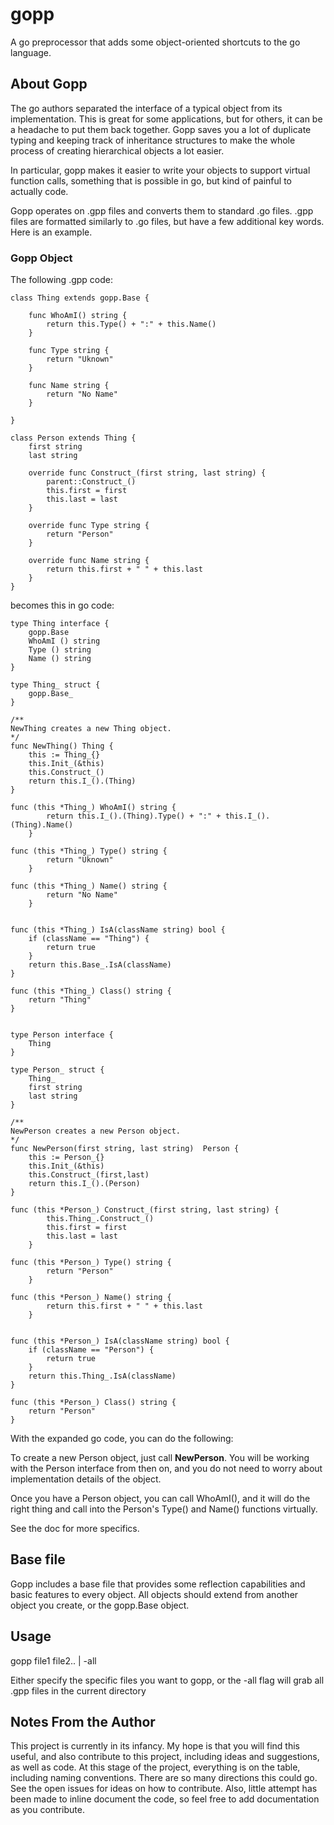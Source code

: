 # gopp
A go preprocessor that adds some object-oriented shortcuts to the go language.

## About Gopp
The go authors separated the interface of a typical object from its implementation. This is great for some applications, but
for others, it can be a headache to put them back together. Gopp saves you a lot of duplicate typing and keeping
track of inheritance structures to make the whole process of creating hierarchical objects a lot easier.

In particular, gopp makes it easier to write your objects to support virtual function calls, something that is possible
in go, but kind of painful to actually code.

Gopp operates on .gpp files and converts them to standard .go files. .gpp files are formatted similarly to .go files,
but have a few additional key words. Here is an example.

### Gopp Object

The following .gpp code:

```
class Thing extends gopp.Base {

	func WhoAmI() string {
		return this.Type() + ":" + this.Name()
	}

	func Type string {
		return "Uknown"
	}

	func Name string {
		return "No Name"
	}

}

class Person extends Thing {
	first string
	last string

	override func Construct_(first string, last string) {
		parent::Construct_()
		this.first = first
		this.last = last
	}

	override func Type string {
		return "Person"
	}

	override func Name string {
		return this.first + " " + this.last
	}
}
```

becomes this in go code:

```
type Thing interface {
	gopp.Base
	WhoAmI () string
	Type () string
	Name () string
}

type Thing_ struct {
	gopp.Base_
}

/**
NewThing creates a new Thing object.
*/
func NewThing() Thing {
	this := Thing_{}
	this.Init_(&this)
	this.Construct_()
	return this.I_().(Thing)
}

func (this *Thing_) WhoAmI() string {
		return this.I_().(Thing).Type() + ":" + this.I_().(Thing).Name()
	}

func (this *Thing_) Type() string {
		return "Uknown"
	}

func (this *Thing_) Name() string {
		return "No Name"
	}


func (this *Thing_) IsA(className string) bool {
	if (className == "Thing") {
		return true
	}
	return this.Base_.IsA(className)
}

func (this *Thing_) Class() string {
	return "Thing"
}


type Person interface {
	Thing
}

type Person_ struct {
	Thing_
	first string
	last string
}

/**
NewPerson creates a new Person object.
*/
func NewPerson(first string, last string)  Person {
	this := Person_{}
	this.Init_(&this)
	this.Construct_(first,last)
	return this.I_().(Person)
}

func (this *Person_) Construct_(first string, last string) {
		this.Thing_.Construct_()
		this.first = first
		this.last = last
	}

func (this *Person_) Type() string {
		return "Person"
	}

func (this *Person_) Name() string {
		return this.first + " " + this.last
	}


func (this *Person_) IsA(className string) bool {
	if (className == "Person") {
		return true
	}
	return this.Thing_.IsA(className)
}

func (this *Person_) Class() string {
	return "Person"
}
```

With the expanded go code, you can do the following:

To create a new Person object, just call **NewPerson**. You will be working with the Person interface from then on,
and you do not need to worry about implementation details of the object.

Once you have a Person object, you can call WhoAmI(), and it will do the right thing and call into the Person's Type()
and Name() functions virtually.

See the doc for more specifics.

## Base file
Gopp includes a base file that provides some reflection capabilities and basic features to every object. All objects
should extend from another object you create, or the gopp.Base object.

## Usage

gopp file1 file2.. | -all

Either specify the specific files you want to gopp, or the -all flag will grab all .gpp files in the current directory

## Notes From the Author

This project is currently in its infancy. My hope is that you will find this useful, and also contribute to this project,
including ideas and suggestions, as well as code. At this stage of the project, everything is on the table,
including naming conventions. There are so many directions this could go. See
the open issues for ideas on how to contribute. Also, little attempt has been made to inline document the code, so feel
free to add documentation as you contribute.
